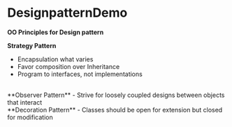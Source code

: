 # DesignpatternDemo

**OO Principles for Design pattern**

**Strategy Pattern**
- Encapsulation what varies
- Favor composition over Inheritance
- Program to interfaces, not implementations
<br/>
**Observer Pattern**
- Strive for loosely coupled designs between objects that interact
<br/>
**Decoration Pattern**
- Classes should be open for extension but closed for modification

